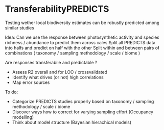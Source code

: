 # TransferabilityPREDICTS
Testing wether local biodiversity estimates can be robustly predicted among similar studies

Idea:
Can we use the response between photosynthetic activity and species richness / abundance to predict them across cales
Split all PREDICTS data into halfs and predict on half with the other
Split within and between pairs of combinations ( taxonomy / sampling methodology / scale / biome )

Are responses transferabile and predictable ?
- Assess R2 overall and for LOO / crossvalidated
- Identify what drives (or not) high correlations
- Map error sources

To do:
- Categorize PREDICTS studies properly based on taxonomy / sampling methodology / scale / biome
- Discover ways how to correct for varying sampling effort (Occupancy modelling)
- Think about model structure (Bayesian hierachical models)